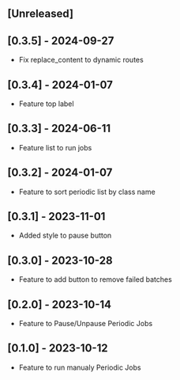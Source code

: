 ## [Unreleased]

## [0.3.5] - 2024-09-27

- Fix replace_content to dynamic routes

## [0.3.4] - 2024-01-07

- Feature top label

## [0.3.3] - 2024-06-11

- Feature list to run jobs

## [0.3.2] - 2024-01-07

- Feature to sort periodic list by class name

## [0.3.1] - 2023-11-01

- Added style to pause button

## [0.3.0] - 2023-10-28

- Feature to add button to remove failed batches

## [0.2.0] - 2023-10-14

- Feature to Pause/Unpause Periodic Jobs

## [0.1.0] - 2023-10-12

- Feature to run manualy Periodic Jobs
